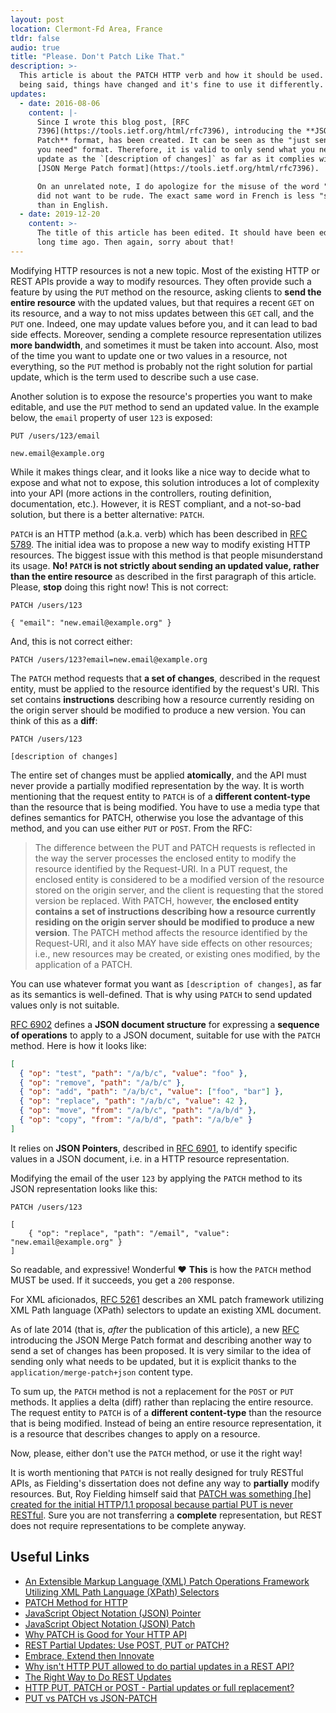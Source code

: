 ```yaml
---
layout: post
location: Clermont-Fd Area, France
tldr: false
audio: true
title: "Please. Don't Patch Like That."
description: >-
  This article is about the PATCH HTTP verb and how it should be used. That
  being said, things have changed and it's fine to use it differently.
updates:
  - date: 2016-08-06
    content: |-
      Since I wrote this blog post, [RFC
      7396](https://tools.ietf.org/html/rfc7396), introducing the **JSON Merge
      Patch** format, has been created. It can be seen as the "just send what
      you need" format. Therefore, it is valid to only send what you need to
      update as the `[description of changes]` as far as it complies with the
      [JSON Merge Patch format](https://tools.ietf.org/html/rfc7396).

      On an unrelated note, I do apologize for the misuse of the word "idiot". I
      did not want to be rude. The exact same word in French is less "strong"
      than in English.
  - date: 2019-12-20
    content: >-
      The title of this article has been edited. It should have been edited a
      long time ago. Then again, sorry about that!
---
```


<style>
  .language-http .err {
    color: #bf616a!important;
    background: none!important;
  }
</style>

Modifying HTTP resources is not a new topic. Most of the existing HTTP or REST
APIs provide a way to modify resources. They often provide such a feature by
using the `PUT` method on the resource, asking clients to **send the entire
resource** with the updated values, but that requires a recent `GET` on its
resource, and a way to not miss updates between this `GET` call, and the `PUT`
one. Indeed, one may update values before you, and it can lead to bad side
effects. Moreover, sending a complete resource representation utilizes **more
bandwidth**, and sometimes it must be taken into account. Also, most of the time
you want to update one or two values in a resource, not everything, so the `PUT`
method is probably not the right solution for partial update, which is the term
used to describe such a use case.

Another solution is to expose the resource's properties you want to make
editable, and use the `PUT` method to send an updated value. In the example
below, the `email` property of user `123` is exposed:

```http
PUT /users/123/email

new.email@example.org
```

While it makes things clear, and it looks like a nice way to decide what to
expose and what not to expose, this solution introduces a lot of complexity
into your API (more actions in the controllers, routing definition,
documentation, etc.). However, it is REST compliant, and a not-so-bad solution,
but there is a better alternative: `PATCH`.

`PATCH` is an HTTP method (a.k.a. verb) which has been described in [RFC
5789](https://tools.ietf.org/html/rfc5789). The initial idea was to propose a
new way to modify existing HTTP resources. The biggest issue with this method is
that people misunderstand its usage. **No! `PATCH` is not **strictly** about
sending an updated value, rather than the entire resource** as described in the
first paragraph of this article. Please, **stop** doing this right now! This is
not correct:

```http
PATCH /users/123

{ "email": "new.email@example.org" }
```

And, this is not correct either:

```http
PATCH /users/123?email=new.email@example.org
```

The `PATCH` method requests that **a set of changes**, described in the request
entity, must be applied to the resource identified by the request's URI. This
set contains **instructions** describing how a resource currently residing on
the origin server should be modified to produce a new version. You can think of
this as a **diff**:

```http
PATCH /users/123

[description of changes]
```

The entire set of changes must be applied **atomically**, and the API must never
provide a partially modified representation by the way. It is worth mentioning
that the request entity to `PATCH` is of a **different content-type** than the
resource that is being modified. You have to use a media type that defines
semantics for PATCH, otherwise you lose the advantage of this method, and you
can use either `PUT` or `POST`. From the RFC:

> The difference between the PUT and PATCH requests is reflected in the way the
> server processes the enclosed entity to modify the resource identified by the
> Request-URI. In a PUT request, the enclosed entity is considered to be a
> modified version of the resource stored on the origin server, and the client is
> requesting that the stored version be replaced. With PATCH, however, **the
> enclosed entity contains a set of instructions describing how a resource
> currently residing on the origin server should be modified to produce a new
> version**. The PATCH method affects the resource identified by the Request-URI,
> and it also MAY have side effects on other resources; i.e., new resources may be
> created, or existing ones modified, by the application of a PATCH.

You can use whatever format you want as `[description of changes]`, as far as its
semantics is well-defined. That is why using `PATCH` to send updated values only
is not suitable.

[RFC 6902](http://tools.ietf.org/html/rfc6902) defines a **JSON document
structure** for expressing a **sequence of operations** to apply to a JSON
document, suitable for use with the `PATCH` method. Here is how it looks like:

```json
[
  { "op": "test", "path": "/a/b/c", "value": "foo" },
  { "op": "remove", "path": "/a/b/c" },
  { "op": "add", "path": "/a/b/c", "value": ["foo", "bar"] },
  { "op": "replace", "path": "/a/b/c", "value": 42 },
  { "op": "move", "from": "/a/b/c", "path": "/a/b/d" },
  { "op": "copy", "from": "/a/b/d", "path": "/a/b/e" }
]
```

It relies on **JSON Pointers**, described in [RFC
6901](http://tools.ietf.org/html/rfc6901), to identify specific values in a JSON
document, i.e. in a HTTP resource representation.

Modifying the email of the user `123` by applying the `PATCH` method to its JSON
representation looks like this:

```http
PATCH /users/123

[
    { "op": "replace", "path": "/email", "value": "new.email@example.org" }
]
```

So readable, and expressive! Wonderful &hearts; **This** is how the `PATCH`
method MUST be used. If it succeeds, you get a `200` response.

For XML aficionados, [RFC 5261](http://tools.ietf.org/html/rfc5261) describes an
XML patch framework utilizing XML Path language (XPath) selectors to update an
existing XML document.

As of late 2014 (that is, _after_ the publication of this article), a new
[RFC](https://tools.ietf.org/html/rfc7396) introducing the JSON Merge Patch
format and describing another way to send a set of changes has been proposed. It
is very similar to the idea of sending only what needs to be updated, but it is
explicit thanks to the `application/merge-patch+json` content type.

To sum up, the `PATCH` method is not a replacement for the `POST` or `PUT`
methods. It applies a delta (diff) rather than replacing the entire resource.
The request entity to `PATCH` is of a **different content-type** than the
resource that is being modified. Instead of being an entire resource
representation, it is a resource that describes changes to apply on a resource.

Now, please, either don't use the `PATCH` method, or use it the right way!

It is worth mentioning that `PATCH` is not really designed for truly RESTful APIs,
as Fielding's dissertation does not define any way to **partially** modify
resources. But, Roy Fielding himself said that
[PATCH was something \[he\] created for the initial HTTP/1.1 proposal because partial
PUT is never RESTful](https://twitter.com/fielding/status/275471320685367296).
Sure you are not transferring a **complete** representation, but REST does not
require representations to be complete anyway.

## Useful Links

- [An Extensible Markup Language (XML) Patch Operations Framework Utilizing XML
  Path Language (XPath) Selectors](http://tools.ietf.org/html/rfc5261)
- [PATCH Method for HTTP](https://tools.ietf.org/html/rfc5789)
- [JavaScript Object Notation (JSON) Pointer](http://tools.ietf.org/html/rfc6901)
- [JavaScript Object Notation (JSON) Patch](http://tools.ietf.org/html/rfc6902)
- [Why PATCH is Good for Your HTTP API](http://www.mnot.net/blog/2012/09/05/patch)
- [REST Partial Updates: Use POST, PUT or
  PATCH?](http://jasonsirota.com/rest-partial-updates-use-post-put-or-patch)
- [Embrace, Extend then
  Innovate](http://intertwingly.net/blog/2008/02/15/Embrace-Extend-then-Innovate)
- [Why isn't HTTP PUT allowed to do partial updates in a REST
  API?](http://stackoverflow.com/questions/19732423/why-isnt-http-put-allowed-to-do-partial-updates-in-a-rest-api)
- [The Right Way to Do REST
  Updates](http://blog.earaya.com/blog/2013/05/30/the-right-way-to-do-rest-updates/)
- [HTTP PUT, PATCH or POST - Partial updates or full
  replacement?](http://soabits.blogspot.fr/2013/01/http-put-patch-or-post-partial-updates.html)
- [PUT vs PATCH vs
  JSON-PATCH](https://philsturgeon.uk/api/2016/05/03/put-vs-patch-vs-json-patch/)
